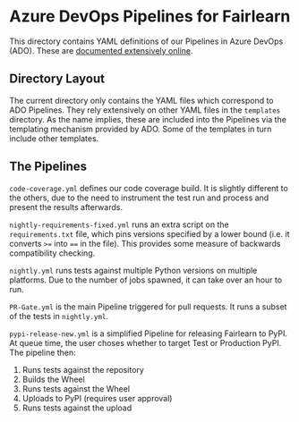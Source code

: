 # Azure DevOps Pipelines for Fairlearn

This directory contains YAML definitions of our Pipelines in Azure DevOps (ADO). These are [documented extensively online](https://docs.microsoft.com/en-us/azure/devops/pipelines/get-started/key-pipelines-concepts?view=azure-devops).

## Directory Layout

The current directory only contains the YAML files which correspond to ADO Pipelines.
They rely extensively on other YAML files in the `templates` directory.
As the name implies, these are included into the Pipelines via the templating mechanism provided by ADO.
Some of the templates in turn include other templates.

## The Pipelines

`code-coverage.yml` defines our code coverage build.
It is slightly different to the others, due to the need to instrument the test run and process and present the results afterwards.

`nightly-requirements-fixed.yml` runs an extra script on the `requirements.txt` file, which pins versions specified by a lower bound (i.e. it converts `>=` into `==` in the file).
This provides some measure of backwards compatibility checking.

`nightly.yml` runs tests against multiple Python versions on multiple platforms.
Due to the number of jobs spawned, it can take over an hour to run.

`PR-Gate.yml` is the main Pipeline triggered for pull requests.
It runs a subset of the tests in `nightly.yml`.

`pypi-release-new.yml` is a simplified Pipeline for releasing Fairlearn to PyPI.
At queue time, the user choses whether to target Test or Production PyPI.
The pipeline then:
1. Runs tests against the repository
1. Builds the Wheel
1. Runs tests against the Wheel
1. Uploads to PyPI (requires user approval)
1. Runs tests against the upload

